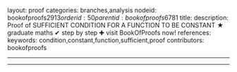 layout: proof
categories: branches,analysis
nodeid: bookofproofs$2913
orderid: 50
parentid: bookofproofs$6781
title: 
description:  Proof of SUFFICIENT CONDITION FOR A FUNCTION TO BE CONSTANT &#9733; graduate maths &#10004; step by step &#10010; visit BookOfProofs now!
references: 
keywords: condition,constant,function,sufficient,proof
contributors: bookofproofs

---


---

